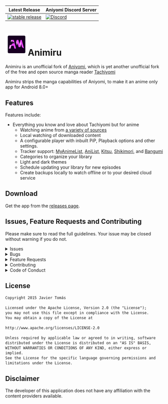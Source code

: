| Latest Release | Aniyomi Discord Server |
|------------|---------|
[![stable release](https://img.shields.io/github/release/Quickdesh/Animiru.svg?maxAge=3600&label=download)](https://github.com/Quickdesh/Animiru/releases) | [![Discord](https://img.shields.io/discord/841701076242530374?label=discord&labelColor=7289da&color=2c2f33&style=flat)](https://discord.gg/F32UjdJZrR) |


# ![app icon](.github/readme-images/app-icon.png)Animiru
Animiru is an unofficial fork of [Aniyomi](https://github.com/jmir1/aniyomi), which is yet another unofficial fork of the free and open source manga reader [Tachiyomi](https://github.com/tachiyomiorg/tachiyomi) 

Animiru strips the manga capabilities of Aniyomi, to make it an anime only app for Android 8.0+


## Features

Features include:

* Everything you know and love about Tachiyomi but for anime 
    * Watching anime from [a variety of sources](https://github.com/jmir1/aniyomi-extensions)
    * Local watching of downloaded content
    * A configurable player with inbuilt PiP, Playback options and other settings.
    * Tracker support: [MyAnimeList](https://myanimelist.net/), [AniList](https://anilist.co/), [Kitsu](https://kitsu.io/), [Shikimori](https://shikimori.one), and [Bangumi](https://bgm.tv/)
    * Categories to organize your library
    * Light and dark themes
    * Schedule updating your library for new episodes
    * Create backups locally to watch offline or to your desired cloud service

## Download
Get the app from the [releases page](https://github.com/Quickdesh/Animiru/releases).

## Issues, Feature Requests and Contributing

Please make sure to read the full guidelines. Your issue may be closed without warning if you do not.

<details><summary>Issues</summary>

1. **Before reporting a new issue, take a look at the already opened [issues](https://github.com/Quickdesh/Animiru/issues).**
2. If you are unsure, ask here: [![Discord](https://img.shields.io/discord/841701076242530374?label=discord&labelColor=7289da&color=2c2f33&style=flat)](https://discord.gg/F32UjdJZrR)

</details>

<details><summary>Bugs</summary>

* Include version (More → About → Version)
 * If not latest, try updating, it may have already been solved
 * Preview version is equal to the number of commits as seen in the main page
* Include steps to reproduce (if not obvious from description)
* Include screenshot (if needed)
* If it could be device-dependent, try reproducing on another device (if possible)
* Don't group unrelated requests into one issue

DO: https://github.com/tachiyomiorg/tachiyomi/issues/24 https://github.com/tachiyomiorg/tachiyomi/issues/71

DON'T: https://github.com/tachiyomiorg/tachiyomi/issues/75

</details>

<details><summary>Feature Requests</summary>

* Write a detailed issue, explaining what it should do or how. Avoid writing just "like X app does"
* Include screenshot (if needed)

Source requests should be created at https://github.com/jmir1/aniyomi-extensions, they do not belong in this repository.
</details>

<details><summary>Contributing</summary>

See [CONTRIBUTING.md](./CONTRIBUTING.md).
</details>

<details><summary>Code of Conduct</summary>

See [CODE_OF_CONDUCT.md](./CODE_OF_CONDUCT.md).
</details>


## License

    Copyright 2015 Javier Tomás

    Licensed under the Apache License, Version 2.0 (the "License");
    you may not use this file except in compliance with the License.
    You may obtain a copy of the License at

    http://www.apache.org/licenses/LICENSE-2.0

    Unless required by applicable law or agreed to in writing, software
    distributed under the License is distributed on an "AS IS" BASIS,
    WITHOUT WARRANTIES OR CONDITIONS OF ANY KIND, either express or implied.
    See the License for the specific language governing permissions and
    limitations under the License.

## Disclaimer

The developer of this application does not have any affiliation with the content providers available.
